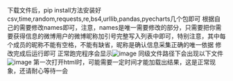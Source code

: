 下载文件后，pip install方法安装好csv,time,random,requests,re,bs4,urllib,pandas,pyecharts几个包即可
根据自己的需要修改names即可，注意，names是唯一需要修改的部分，只需要把你需要获得信息的微博用户的微博昵称加引号完整写入列表中即可，特别注意，其中每个成员的昵称不能有空格，不能有缺省，昵称是确认信息采集正确的唯一依据
修改完成后运行即可
正常跑完程序会显示![image](https://github.com/user-attachments/assets/677b6ef9-2d6b-4983-a60e-9e437bfcb58b)
同级文件路径下会出现以下文件![image](https://github.com/user-attachments/assets/98c7d42f-b62d-4ce3-b2b0-df32868335bb)
第一次打开html时，可能需要一定时间才能加载出结果，这是正常现象，还请耐心等待一会
